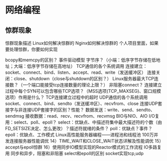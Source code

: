 # 网络编程

## 惊群现象
惊群现象描述
Linux如何解决惊群的
Nginx如何解决惊群的
个人项目里面，如果要处理惊群，你要如何实现

bcopy和memcpy的区别？
事件驱动模型
字节序？（小端：低序字节存储在低地址；大端：低序字节存储在高地址）
TCP通信的各个系统调用
连接建立：socket、connect、bind、listen、accept、read、write（发送缓冲区）
连接关闭：close、shutdown（close与shutdown的区别？）
Linux服务器最大TCP连接数？（一个端口能接受tcp连接数量的理论上限？）
非阻塞connect？
连接建立过程中每个SYN可以包含哪些TCP选项？（MSS选项(TCP_MAXSEG)、窗口规模选项）作用是什么？
TCP连接建立过程中的超时
UDP通信的各个系统调用
socket、connect、bind、sendto（发送缓冲区）、recvfrom、close
连接UDP套接字与非连接UDP套接字的区别？性能？
数据发送：write、send、sendto、sendmsg
接收数据：read、recv、recvfrom、recvmsg
BIO与NIO、AIO
I/O复用：select、poll、epoll？
select：优缺点、中描述符集中最大描述符的个数（由FD_SETSIZE决定、怎么更改）？描述符就绪的条件？
poll：优缺点？事件？
epoll：优缺点、工作模式
Linux高性能服务器编程——进程池和线程池
100万并发连接服务器性能调优
14）TIME_WAIT和CLOSE_WAIT状态详解及性能调优
15）accept与epoll惊群
16）使用同步IO模型实现的Reactor模式的工作流程
IO多路复用
同步和异步，阻塞和非阻塞
select和epoll的区别
socket实现tcp,udp

